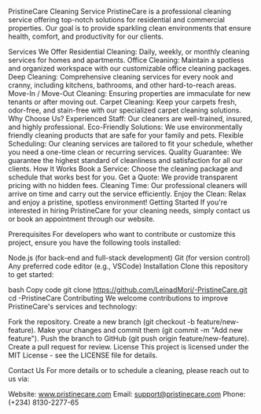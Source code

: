 PristineCare Cleaning Service
PristineCare is a professional cleaning service offering top-notch solutions for residential and commercial properties. Our goal is to provide sparkling clean environments that ensure health, comfort, and productivity for our clients.

Services We Offer
Residential Cleaning: Daily, weekly, or monthly cleaning services for homes and apartments.
Office Cleaning: Maintain a spotless and organized workspace with our customizable office cleaning packages.
Deep Cleaning: Comprehensive cleaning services for every nook and cranny, including kitchens, bathrooms, and other hard-to-reach areas.
Move-In / Move-Out Cleaning: Ensuring properties are immaculate for new tenants or after moving out.
Carpet Cleaning: Keep your carpets fresh, odor-free, and stain-free with our specialized carpet cleaning solutions.
Why Choose Us?
Experienced Staff: Our cleaners are well-trained, insured, and highly professional.
Eco-Friendly Solutions: We use environmentally friendly cleaning products that are safe for your family and pets.
Flexible Scheduling: Our cleaning services are tailored to fit your schedule, whether you need a one-time clean or recurring services.
Quality Guarantee: We guarantee the highest standard of cleanliness and satisfaction for all our clients.
How It Works
Book a Service: Choose the cleaning package and schedule that works best for you.
Get a Quote: We provide transparent pricing with no hidden fees.
Cleaning Time: Our professional cleaners will arrive on time and carry out the service efficiently.
Enjoy the Clean: Relax and enjoy a pristine, spotless environment!
Getting Started
If you're interested in hiring PristineCare for your cleaning needs, simply contact us or book an appointment through our website.

Prerequisites
For developers who want to contribute or customize this project, ensure you have the following tools installed:

Node.js (for back-end and full-stack development)
Git (for version control)
Any preferred code editor (e.g., VSCode)
Installation
Clone this repository to get started:

bash
Copy code
git clone https://github.com/LeinadMori/-PristineCare.git
cd -PristineCare
Contributing
We welcome contributions to improve PristineCare's services and technology:

Fork the repository.
Create a new branch (git checkout -b feature/new-feature).
Make your changes and commit them (git commit -m "Add new feature").
Push the branch to GitHub (git push origin feature/new-feature).
Create a pull request for review.
License
This project is licensed under the MIT License - see the LICENSE file for details.

Contact Us
For more details or to schedule a cleaning, please reach out to us via:

Website: www.pristinecare.com
Email: support@pristinecare.com
Phone: (+234) 8130-2277-65






